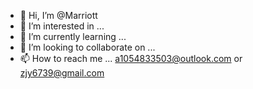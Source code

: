 - 👋 Hi, I’m @Marriott
- 👀 I’m interested in ...
- 🌱 I’m currently learning ...
- 💞️ I’m looking to collaborate on ...
- 📫 How to reach me ...
      a1054833503@outlook.com  or zjy6739@gmail.com
<!---
Marriott/Marriott is a ✨ special ✨ repository because its `README.md` (this file) appears on your GitHub profile.
You can click the Preview link to take a look at your changes.
--->
